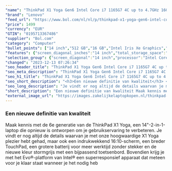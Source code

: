 ```yaml
---
"name": "ThinkPad X1 Yoga Gen6 Intel Core i7 1165G7 4C up to 4.7GHz 16GB 512GB SSD 14inch 3840x2400 MultiTouch IPS Anti-Reflection Intel Iris Xe Graphics No-Ethernet 4G 720p IR Camera Windows 10 Pro"
"brand": "Lenovo"
"feed_url": "https://www.bol.com/nl/nl/p/thinkpad-x1-yoga-gen6-intel-core-i7-1165g7-4c-up-to-4-7ghz-16gb-512gb-ssd-14inch-3840x2400-multitouch-ips-anti-reflection-intel-iris-xe-graphics-no-ethernet-4g-720p-ir-camera-windows-10-pro/9300000065370722"
"price": 1499
"currency": "EUR"
"GTIN": "0195713367486"
"supplier": "Bol.com"
"category": "Computer"
"bullet_points": ["14 inch","512 GB","16 GB","Intel Iris Xe Graphics","Windows"]
"features": {"screen_diagonal_inches":"14 inch","total_storage_space":"512 GB","memory_size":"16 GB","graphics_card":"Intel Iris Xe Graphics","operating_system":"Windows"}
"selection_group": {"screen_diagonal":"14 inch","processor":"Intel Core i7","changed_price_past_3_days":false,"product_family":"Thinkpad"}
"changed": "2023-12-13 07:26:34"
"seo_header_title": "ThinkPad X1 Yoga Gen6 Intel Core i7 1165G7 4C up to 4.7GHz 16GB 512GB SSD 14inch 3840x2400 MultiTouch IPS Anti-Reflection Intel Iris Xe Graphics No-Ethernet 4G 720p IR Camera Windows 10 Pro"
"seo_meta_description": "ThinkPad X1 Yoga Gen6 Intel Core i7 1165G7 4C up to 4.7GHz 16GB 512GB SSD 14inch 3840x2400 MultiTouch IPS Anti-Reflection Intel Iris Xe Graphics No-Ethernet 4G 720p IR Camera Windows 10 Pro"
"seo_h1_title": "ThinkPad X1 Yoga Gen6 Intel Core i7 1165G7 4C up to 4.7GHz 16GB 512GB SSD 14inch 3840x2400 MultiTouch IPS Anti-Reflection Intel Iris Xe Graphics No-Ethernet 4G 720p IR Camera Windows 10 Pro"
"seo_short_description": "<h3>Een nieuwe definitie van kwaliteit</h3> <p>Maak kennis met de 6e generatie van de ThinkPad X1 Yoga, een 14\"-2-in-1-laptop die opnieuw is ontworpen om je gebruikservaring te verbeteren."
"seo_long_description": "Je vindt er nog altijd de details waarvan je met onze hoogwaardige X1 Yoga plezier hebt gehad, maar ook een indrukwekkend 16:10-scherm, een breder TouchPad, een grotere batterij voor meer werktijd zonder stekker en de nieuwe kleur stormgrijs met een bijpassend toetsenbord. Bovendien krijg je met het Evo®-platform van Intel® een superresponsief apparaat dat meteen voor je klaar staat wanneer je het nodig heb</p>"
"short_description": "Een nieuwe definitie van kwaliteit Maak kennis met de 6e generatie van de ThinkPad X1 Yoga, een 14\"-2-in-1-laptop die opnieuw is ontworpen om je gebruikservaring te verbeteren. Je vindt er nog altijd de details waarvan je met onze hoogwaardige X1 Yoga plezier hebt gehad, maar ook een indrukwekkend 16:10-scherm, een breder TouchPad, een grotere batterij voor meer werktijd zonder stekker en de nieuwe kleur stormgrijs met een bijpassend toetsenbord. Bovendien krijg je met het Evo®-platform van Intel® een superresponsief apparaat dat meteen voor je klaar staat wanneer je het nodig heb"
"external_image_url": "https://images.zakelijkelaptopkopen.nl/thinkpad-x1-yoga-gen6-intel-core-i7-1165g7-4c-up-to-4-7ghz-16gb-512gb-ssd-14inch-3840x2400-multitouch-ips-anti-reflection-intel-iris-xe-graphics-no-ethernet-4g-720p-ir-camera-windows-10-pro.webp"
---
```


<h3>Een nieuwe definitie van kwaliteit</h3> <p>Maak kennis met de 6e generatie van de ThinkPad X1 Yoga, een 14"-2-in-1-laptop die opnieuw is ontworpen om je gebruikservaring te verbeteren. Je vindt er nog altijd de details waarvan je met onze hoogwaardige X1 Yoga plezier hebt gehad, maar ook een indrukwekkend 16:10-scherm, een breder TouchPad, een grotere batterij voor meer werktijd zonder stekker en de nieuwe kleur stormgrijs met een bijpassend toetsenbord. Bovendien krijg je met het Evo®-platform van Intel® een superresponsief apparaat dat meteen voor je klaar staat wanneer je het nodig heb</p>